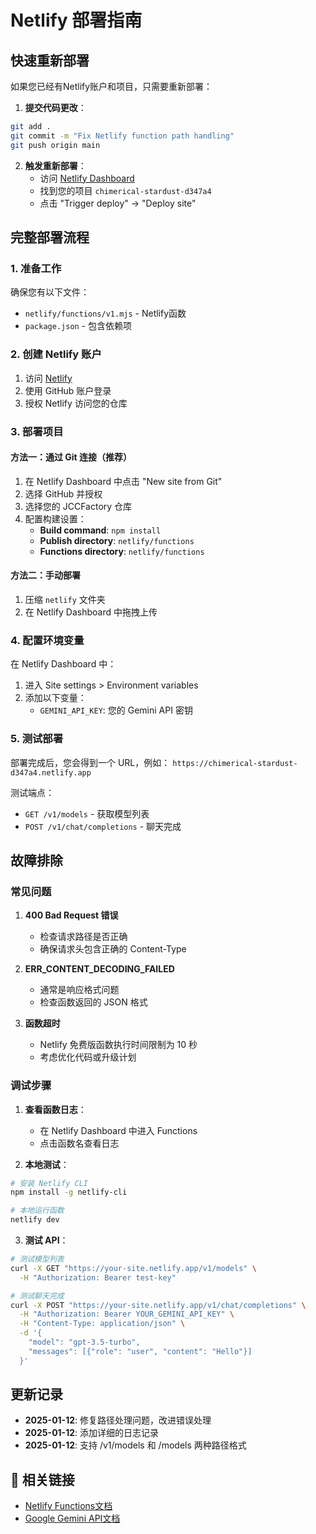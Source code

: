 # Netlify 部署指南

## 快速重新部署

如果您已经有Netlify账户和项目，只需要重新部署：

1. **提交代码更改**：
```bash
git add .
git commit -m "Fix Netlify function path handling"
git push origin main
```

2. **触发重新部署**：
   - 访问 [Netlify Dashboard](https://app.netlify.com/)
   - 找到您的项目 `chimerical-stardust-d347a4`
   - 点击 "Trigger deploy" -> "Deploy site"

## 完整部署流程

### 1. 准备工作

确保您有以下文件：
- `netlify/functions/v1.mjs` - Netlify函数
- `package.json` - 包含依赖项

### 2. 创建 Netlify 账户

1. 访问 [Netlify](https://www.netlify.com/)
2. 使用 GitHub 账户登录
3. 授权 Netlify 访问您的仓库

### 3. 部署项目

#### 方法一：通过 Git 连接（推荐）

1. 在 Netlify Dashboard 中点击 "New site from Git"
2. 选择 GitHub 并授权
3. 选择您的 JCCFactory 仓库
4. 配置构建设置：
   - **Build command**: `npm install`
   - **Publish directory**: `netlify/functions`
   - **Functions directory**: `netlify/functions`

#### 方法二：手动部署

1. 压缩 `netlify` 文件夹
2. 在 Netlify Dashboard 中拖拽上传

### 4. 配置环境变量

在 Netlify Dashboard 中：
1. 进入 Site settings > Environment variables
2. 添加以下变量：
   - `GEMINI_API_KEY`: 您的 Gemini API 密钥

### 5. 测试部署

部署完成后，您会得到一个 URL，例如：
`https://chimerical-stardust-d347a4.netlify.app`

测试端点：
- `GET /v1/models` - 获取模型列表
- `POST /v1/chat/completions` - 聊天完成

## 故障排除

### 常见问题

1. **400 Bad Request 错误**
   - 检查请求路径是否正确
   - 确保请求头包含正确的 Content-Type

2. **ERR_CONTENT_DECODING_FAILED**
   - 通常是响应格式问题
   - 检查函数返回的 JSON 格式

3. **函数超时**
   - Netlify 免费版函数执行时间限制为 10 秒
   - 考虑优化代码或升级计划

### 调试步骤

1. **查看函数日志**：
   - 在 Netlify Dashboard 中进入 Functions
   - 点击函数名查看日志

2. **本地测试**：
```bash
# 安装 Netlify CLI
npm install -g netlify-cli

# 本地运行函数
netlify dev
```

3. **测试 API**：
```bash
# 测试模型列表
curl -X GET "https://your-site.netlify.app/v1/models" \
  -H "Authorization: Bearer test-key"

# 测试聊天完成
curl -X POST "https://your-site.netlify.app/v1/chat/completions" \
  -H "Authorization: Bearer YOUR_GEMINI_API_KEY" \
  -H "Content-Type: application/json" \
  -d '{
    "model": "gpt-3.5-turbo",
    "messages": [{"role": "user", "content": "Hello"}]
  }'
```

## 更新记录

- **2025-01-12**: 修复路径处理问题，改进错误处理
- **2025-01-12**: 添加详细的日志记录
- **2025-01-12**: 支持 /v1/models 和 /models 两种路径格式

## 🔗 相关链接

- [Netlify Functions文档](https://docs.netlify.com/functions/overview/)
- [Google Gemini API文档](https://ai.google.dev/docs) 